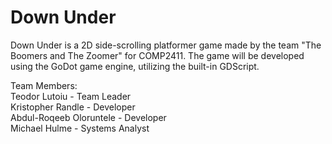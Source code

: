 # Down Under
Down Under is a 2D side-scrolling platformer game made by the team "The Boomers and The Zoomer" for COMP2411. The game will be developed using the GoDot game engine, utilizing the built-in GDScript.

Team Members: <br />
Teodor Lutoiu - Team Leader<br />
Kristopher Randle - Developer<br /> 
Abdul-Roqeeb Oloruntele  - Developer<br />
Michael Hulme - Systems Analyst<br />
